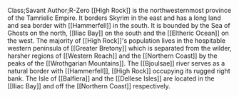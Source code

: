 Class;Savant Author;R-Zero
[[High Rock]] is the northwesternmost province of the Tamrielic Empire. It borders Skyrim in the east and has a long land and sea border with [[Hammerfell]] in the south. It is bounded by the Sea of Ghosts on the north, [[Iliac Bay]] on the south and the [[Eltheric Ocean]] on the west. The majority of [[High Rock]]'s population lives in the hospitable western peninsula of [[Greater Bretony]] which is separated from the wilder, harsher regions of [[Western Reach]] and the [[Northern Coast]] by the peaks of the [[Wrothgarian Mountains]]. The [[Bjoulsae]] river serves as a natural border with [[Hammerfell]], [[High Rock]] occupying its rugged right bank. The Isle of [[Balfiera]] and the [[Dellese Isles]] are located in the [[Iliac Bay]] and off the [[Northern Coast]] respectively.